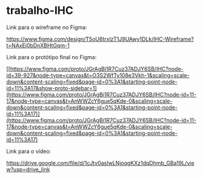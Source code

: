 # trabalho-IHC


Link para o wireframe no Figma:

https://www.figma.com/design/T5oU6trxlzT1J9UAwy1DLk/IHC-Wireframe?t=NAxEj0bDnXBHtGqm-1

Link para o protótipo final no Figma:

[[https://www.figma.com/proto/JGrAgBi1R7Cuz37ADJY6SB/IHC?node-id=39-927&node-type=canvas&t=O3S2WfTy108e3Vkh-1&scaling=scale-down&content-scaling=fixed&page-id=0%3A1&starting-point-node-id=11%3A17&show-proto-sidebar=1](https://www.figma.com/proto/JGrAgBi1R7Cuz37ADJY6SB/IHC?node-id=11-17&node-type=canvas&t=AnWWZcY6gue5qKde-0&scaling=scale-down&content-scaling=fixed&page-id=0%3A1&starting-point-node-id=11%3A17)](https://www.figma.com/proto/JGrAgBi1R7Cuz37ADJY6SB/IHC?node-id=11-17&node-type=canvas&t=AnWWZcY6gue5qKde-0&scaling=scale-down&content-scaling=fixed&page-id=0%3A1&starting-point-node-id=11%3A17)

Link para o vídeo:

https://drive.google.com/file/d/1cJtv0asIwLNjoqgKXz1dqDhmb_GBa19L/view?usp=drive_link

